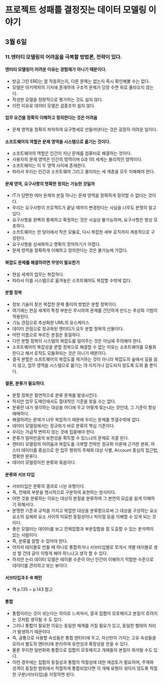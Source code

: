# 프로젝트 성패를 결정짓는 데이터 모델링 이야기

## 3월 6일

### 11.엔터티 모델링의 어려움을 극복할 방법론, 전략이 있다.

#### 엔터티 모델링이 어려운 이유는 경험재가 아니기 때문이다.
- 방금 그린 ERD는 잘 작동하는지, 다른 문제는 없는지 즉시 확인해볼 수는 없다.
- 모델은 아키텍처의 기저에 존재하여 구조적 문제가 당장 수면 위로 올라오지 않는다.
- 작성한 모델을 정량적으로 평가하는 것도 쉽지 않다.
- 이런 이유로 데이터 모델은 검증조차 쉽지 않다.

#### 업무 요건을 정확히 이해하고 정의한다는 것은 어려움
- 문제 영역을 정확히 파악하여 요구명세로 만들어낸다는 것은 굉장히 어려운 일이다.

#### 소프트웨어의 역할은 문제 영역을 시스템으로 옮기는 것이다.
- 소프트웨어의 역할은 인간이 지닌 문제를 컴퓨터로 해결하는 것이다.
- 사용자의 문제 영역은 인간의 영역이며 0과 1의 세계는 물리적인 영역이다.
- 소프트웨어는 이 두 영역 사이에 존재한다.
- 따라서 우리는 인간과 소프트웨어 그리고 물리라는 세 계층을 모두 이해해야 한다.

#### 문제 영역, 요구사항의 명확한 정의는 가능한 것일까
- IT가 당면한 여러 문제의 본질 하나는 문제 영역을 정확하게 정의할 수 없다는 것이다.
- 우리는 요구사항이 프로젝트가 끝날 때까지 변경된다는 사실을 너무도 분명히 알고 있다.
- 요구사항을 완벽히 통제하고 확정하는 것은 사실상 불가능하며, 요구사항은 항상 모호하다.
- 소프트웨어는 한 덩이에서 작은 모듈로, 다시 복잡한 세부 로직까지 계층적으로 구성된다.
- 요구사항을 상세화하고 명확히 정의하기가 어렵다.
- 문제 영역을 정확하게 이해하고 정의한다는 것은 불가능에 가깝다.

#### 복잡도 문제를 해결하려면 무엇이 필요한가
- 현실 세계의 업무는 복잡하다.
- 따라서 이를 시스템으로 옮겨놓은 소프트웨어도 복잡할 수밖에 없다.

#### 분할 정복
- 정보 기술이 찾은 복잡한 문제 풀이의 방법은 분할 정복이다.
- 여기에는 현실 세계의 특정 부분은 무시하여 문제를 간단하게 만드는 추상화 기법이 적용된다.
- 기능 관점으로 추상화한 UML의 유스케이스
- 데이터 관점으로 정규화된 엔터티가 모두 분할 정복의 산물이다.
- 어떤 이름으로 부르든 본질은 동일하다.
- 다만 분할 정복이 시스템의 복잡도를 덜어주는 것은 아님에 주의해야 한다.
- 소프트웨어의 복잡성을 분할 정복으로 해결할 수 없는 이유는 소프트웨어를 모듈화한다고 해서 로직도 모듈화되는 것은 아니기 때문이다.
- 결국 분할은 소프트웨어의 복잡도를 제거하는 것이 아니라 복잡도의 숲에서 길을 잃지 않고, 업무 영역을 시스템으로 옮기는 데 지치거나 압도되지 않도록 도와 줄 뿐이다.

#### 결론, 분류가 필요하다.
- 분할 정복은 필연적으로 분류 문제를 발생시킨다.
- 하지만 업무 도메인에서도 절대적인 기준을 찾을 수는 없다.
- 분류란 내가 생각하는 대상을 어디에 두고 어떻게 묶는냐는 것인데, 그 기준이 항상 애매하다.
- 해결하려는 문제가 너무 복잡하기 때문에 우리는 문제를 쪼갤수밖에 없다.
- 데이터 모델링에서는 정규화가 바로 분류의 핵심 기준이다.
- 우리는 가급적 변하지 않는 것에 집중해야 한다.
- 분류가 얼마만큼의 보편성을 획득할 수 있느냐의 문제로 귀결 된다.
- 엔터티 모델링의 어려움과 복잡도를 극복할 전략은 정규화 이론에 근거한 분류, 마스터 데이터를 중심으로 한 업무 행위의 주체와 대상 식별, Account 중심의 접근법, 명확한 분류다.
- 데이터 모델링이란 분류와 묶음이다.

#### 분류와 서브 타입
- 서브타입은 분류의 결과로 나뉜 유형이다.
- 즉, 전체와 부분을 명시적으로 구분하여 표현하는 방식이다.
- 어떤 것을 분류하는 이유는 대상의 본질을 분류하여 그 본연의 모습을 쉽게 이해하기 위해서다.
- 분명한 기준과 규칙을 가지고 복잡한 대상을 분류함으로써 그 대상을 구성하는 요소요소의 실체와 요소 사이의 미묘한 동질성이나 차이점 등을 이해할 수 있게 되는 것이다.
- 좋은 모델러는 데이터를 보고 전체집합과 부분집합을 잘 도출할 수 있는 분석력이 있는 사람이다.
- 즉, 분류를 잘할 수 있어야 한다.
- 어차피 테이블로 만들 때 하나로 통합하거나 서브타입별로 쪼개서 개별 테이블로 생성 할 건데 굳이 이렇게 해야 하느냐고 생각 할 수 있다.
- 하지만 논리 데이터 모델은 테이블 수준이 아닌 인간이 이해하기 적합한 수준으로 데이터를 관리하고 보는 뷰이다.

#### 서브타입과 E-R 패턴
- 책 p.135 ~ p.143 참고

#### 통합
- 통합이라는 것이 섞는다는 의미로 느껴져서, 결국 집합이 모호해지고 본질이 흐려지는 것처럼 생각될 수 도 있다.
- 그러나 통합이 필요한 이유는 동일한 체계를 가질 필요가 있고, 동일한 형태의 처리가 발생하기 때문이다. 
- 즉, 공통으로 사용할 속성들은 통합 엔터티에 두고, 자신만이 가지는 고유 속성들을 모아서 별도의 엔터티에 분리하여 유연성과 확장성을 얻을 수 있다.
- 물론 무리한 일반화와 통합으로 집합이 모호해지고 개체들의 본질이 희석될 수도 있다.
- 이런 경우에는 집합의 동질성과 통합의 적절성에 대한 재검토가 필요하며, 주제와 성격이 동질한 범위에서 적절하게 통합되었다면 각 개체 유형이 섞이지 않도록 적절한 구분(서브타입)을 지정하면 된다.
